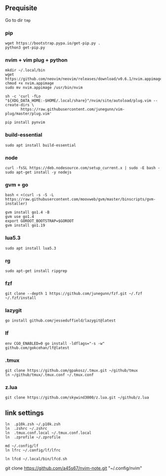 ## Prequisite
Go to dir `tmp`
### pip
```
wget https://bootstrap.pypa.io/get-pip.py . 
python3 get-pip.py
```
### nvim + vim plug + python
```
mkdir ~/.local/bin
wget https://github.com/neovim/neovim/releases/download/v0.6.1/nvim.appimage 
chmod +x nvim.appimage
sudo mv nvim.appimage /usr/bin/nvim

sh -c 'curl -fLo "${XDG_DATA_HOME:-$HOME/.local/share}"/nvim/site/autoload/plug.vim --create-dirs \
       https://raw.githubusercontent.com/junegunn/vim-plug/master/plug.vim'

pip install pynvim
```

### build-essential
```
sudo apt install build-essential
```

### node
```
curl -fsSL https://deb.nodesource.com/setup_current.x | sudo -E bash -
sudo apt-get install -y nodejs
```
### gvm + go
```
bash < <(curl -s -S -L https://raw.githubusercontent.com/moovweb/gvm/master/binscripts/gvm-installer)

gvm install go1.4 -B
gvm use go1.4
export GOROOT_BOOTSTRAP=$GOROOT
gvm install go1.19
```
### lua5.3
```
sudo apt install lua5.3
```

### rg 
```
sudo apt-get install ripgrep
```

### fzf
```
git clone --depth 1 https://github.com/junegunn/fzf.git ~/.fzf
~/.fzf/install
```

### lazygit
```
go install github.com/jesseduffield/lazygit@latest
```

### lf
```
env CGO_ENABLED=0 go install -ldflags="-s -w" github.com/gokcehan/lf@latest
```
### .tmux 
```
git clone https://github.com/gpakosz/.tmux.git ~/github/tmux
ln ~/github/tmux/.tmux.conf ~/.tmux.conf
```

### z.lua
```
git clone https://github.com/skywind3000/z.lua.git ~/github/z.lua
```

## link settings
```
ln  .p10k.zsh ~/.p10k.zsh
ln  .zshrc ~/.zshrc
ln  .tmux.conf.local ~/.tmux.conf.local
ln  .zprofile ~/.zprofile

md ~/.config/lf
ln lfrc ~/.config/lf/lfrc

ln lfcd ~/.local/bin/lfcd.sh
```

git clone https://github.com/a45s67/nvim-note.git "~/.config/nvim"
